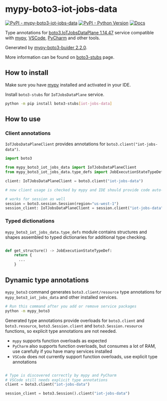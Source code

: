 # mypy-boto3-iot-jobs-data

[![PyPI - mypy-boto3-iot-jobs-data](https://img.shields.io/pypi/v/mypy-boto3-iot-jobs-data.svg?color=blue)](https://pypi.org/project/mypy-boto3-iot-jobs-data)
[![PyPI - Python Version](https://img.shields.io/pypi/pyversions/mypy-boto3-iot-jobs-data.svg?color=blue)](https://pypi.org/project/mypy-boto3-iot-jobs-data)
[![Docs](https://img.shields.io/readthedocs/mypy-boto3-builder.svg?color=blue)](https://mypy-boto3-builder.readthedocs.io/)

Type annotations for
[boto3.IoTJobsDataPlane 1.14.47](https://boto3.amazonaws.com/v1/documentation/api/1.14.47/reference/services/iot-jobs-data.html#IoTJobsDataPlane) service
compatible with [mypy](https://github.com/python/mypy), [VSCode](https://code.visualstudio.com/),
[PyCharm](https://www.jetbrains.com/pycharm/) and other tools.

Generated by [mypy-boto3-buider 2.2.0](https://github.com/vemel/mypy_boto3_builder).

More information can be found on [boto3-stubs](https://pypi.org/project/boto3-stubs/) page.

## How to install

Make sure you have [mypy](https://github.com/python/mypy) installed and activated in your IDE.

Install `boto3-stubs` for `IoTJobsDataPlane` service.

```bash
python -m pip install boto3-stubs[iot-jobs-data]
```

## How to use

### Client annotations

`IoTJobsDataPlaneClient` provides annotations for `boto3.client("iot-jobs-data")`.

```python
import boto3

from mypy_boto3_iot_jobs_data import IoTJobsDataPlaneClient
from mypy_boto3_iot_jobs_data.type_defs import JobExecutionStateTypeDef, ...

client: IoTJobsDataPlaneClient = boto3.client("iot-jobs-data")

# now client usage is checked by mypy and IDE should provide code auto-complete

# works for session as well
session = boto3.session.Session(region="us-west-1")
session_client: IoTJobsDataPlaneClient = session.client("iot-jobs-data")
```








### Typed dictionations

`mypy_boto3_iot_jobs_data.type_defs` module contains structures and shapes assembled
to typed dictionaries for additional type checking.

```python

def get_structure() -> JobExecutionStateTypeDef:
    return {
      ...
    }
```


## Dynamic type annotations

`mypy_boto3` command generates `boto3.client/resource` type annotations for
`mypy_boto3_iot_jobs_data` and other installed services.

```bash
# Run this command after you add or remove service packages
python -m mypy_boto3
```

Generated type annotations provide overloads for `boto3.client` and `boto3.resource`,
`boto3.Session.client` and `boto3.Session.resource` functions,
so explicit type annotations are not needed.

- `mypy` supports function overloads as expected
- `PyCharm` also supports function overloads, but consumes a lot of RAM, use carefully if you have many services installed
- `VSCode` does not currently support function overloads, use explicit type annotations

```python

# Type is discovered correctly by mypy and PyCharm
# VSCode still needs explicit type annotations
client = boto3.client("iot-jobs-data")

session_client = boto3.Session().client("iot-jobs-data")
```
